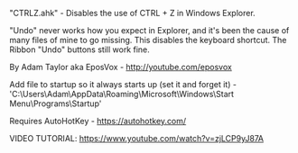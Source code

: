 "CTRLZ.ahk" - Disables the use of CTRL + Z in Windows Explorer. 

"Undo" never works how you expect in Explorer, and it's been the cause of many files of mine to go missing. 
This disables the keyboard shortcut. The Ribbon "Undo" buttons still work fine.

By Adam Taylor aka EposVox - http://youtube.com/eposvox

Add file to startup so it always starts up (set it and forget it) - 'C:\Users\Adam\AppData\Roaming\Microsoft\Windows\Start Menu\Programs\Startup'

Requires AutoHotKey - https://autohotkey.com/

VIDEO TUTORIAL: https://www.youtube.com/watch?v=zjLCP9yJ87A
